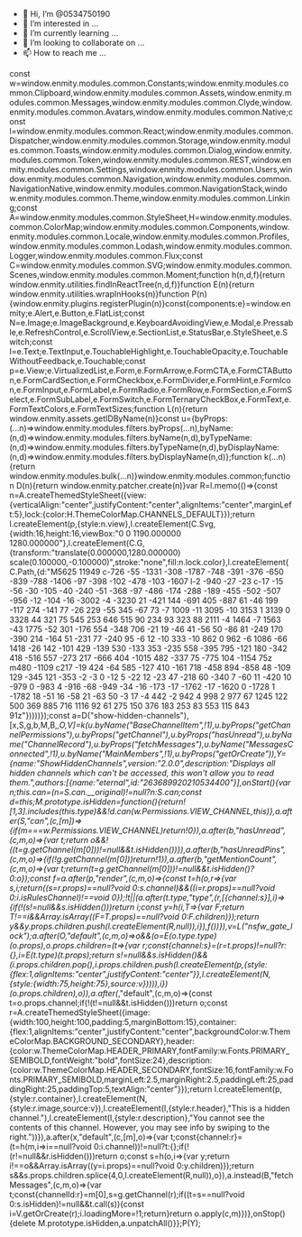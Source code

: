 - 👋 Hi, I’m @0534750190
- 👀 I’m interested in ...
- 🌱 I’m currently learning ...
- 💞️ I’m looking to collaborate on ...
- 📫 How to reach me ...

<!---
0534750190/0534750190 is a ✨ special ✨ repository because its `README.md` (this file) appears on your GitHub profile.
You can click the Preview link to take a look at your changes.
--->
const w=window.enmity.modules.common.Constants;window.enmity.modules.common.Clipboard,window.enmity.modules.common.Assets,window.enmity.modules.common.Messages,window.enmity.modules.common.Clyde,window.enmity.modules.common.Avatars,window.enmity.modules.common.Native;const l=window.enmity.modules.common.React;window.enmity.modules.common.Dispatcher,window.enmity.modules.common.Storage,window.enmity.modules.common.Toasts,window.enmity.modules.common.Dialog,window.enmity.modules.common.Token,window.enmity.modules.common.REST,window.enmity.modules.common.Settings,window.enmity.modules.common.Users,window.enmity.modules.common.Navigation,window.enmity.modules.common.NavigationNative,window.enmity.modules.common.NavigationStack,window.enmity.modules.common.Theme,window.enmity.modules.common.Linking;const A=window.enmity.modules.common.StyleSheet,H=window.enmity.modules.common.ColorMap;window.enmity.modules.common.Components,window.enmity.modules.common.Locale,window.enmity.modules.common.Profiles,window.enmity.modules.common.Lodash,window.enmity.modules.common.Logger,window.enmity.modules.common.Flux;const C=window.enmity.modules.common.SVG;window.enmity.modules.common.Scenes,window.enmity.modules.common.Moment;function h(n,d,f){return window.enmity.utilities.findInReactTree(n,d,f)}function E(n){return window.enmity.utilities.wrapInHooks(n)}function P(n){window.enmity.plugins.registerPlugin(n)}const{components:e}=window.enmity;e.Alert,e.Button,e.FlatList;const N=e.Image;e.ImageBackground,e.KeyboardAvoidingView,e.Modal,e.Pressable,e.RefreshControl,e.ScrollView,e.SectionList,e.StatusBar,e.StyleSheet,e.Switch;const I=e.Text;e.TextInput,e.TouchableHighlight,e.TouchableOpacity,e.TouchableWithoutFeedback,e.Touchable;const p=e.View;e.VirtualizedList,e.Form,e.FormArrow,e.FormCTA,e.FormCTAButton,e.FormCardSection,e.FormCheckbox,e.FormDivider,e.FormHint,e.FormIcon,e.FormInput,e.FormLabel,e.FormRadio,e.FormRow,e.FormSection,e.FormSelect,e.FormSubLabel,e.FormSwitch,e.FormTernaryCheckBox,e.FormText,e.FormTextColors,e.FormTextSizes;function L(n){return window.enmity.assets.getIDByName(n)}const u={byProps:(...n)=>window.enmity.modules.filters.byProps(...n),byName:(n,d)=>window.enmity.modules.filters.byName(n,d),byTypeName:(n,d)=>window.enmity.modules.filters.byTypeName(n,d),byDisplayName:(n,d)=>window.enmity.modules.filters.byDisplayName(n,d)};function k(...n){return window.enmity.modules.bulk(...n)}window.enmity.modules.common;function D(n){return window.enmity.patcher.create(n)}var R=l.memo(()=>{const n=A.createThemedStyleSheet({view:{verticalAlign:"center",justifyContent:"center",alignItems:"center",marginLeft:5},lock:{color:H.ThemeColorMap.CHANNELS_DEFAULT}});return l.createElement(p,{style:n.view},l.createElement(C.Svg,{width:16,height:16,viewBox:"0 0 1190.000000 1280.000000"},l.createElement(C.G,{transform:"translate(0.000000,1280.000000) scale(0.100000,-0.100000)",stroke:"none",fill:n.lock.color},l.createElement(C.Path,{d:"M5625 11949 c-726 -55 -1331 -308 -1787 -748 -391 -376 -650 -839 -788 -1406 -97 -398 -102 -478 -103 -1607 l-2 -940 -27 -23 c-17 -15 -56 -30 -105 -40 -240 -51 -368 -97 -486 -174 -288 -189 -455 -502 -507 -956 -12 -104 -16 -3002 -4 -3230 21 -421 144 -691 405 -887 61 -46 199 -117 274 -141 77 -26 229 -55 345 -67 73 -7 1009 -11 3095 -10 3153 1 3139 0 3328 44 321 75 545 253 646 515 90 234 93 323 88 2111 -4 1464 -7 1563 -43 1775 -52 301 -176 554 -348 706 -21 19 -46 41 -56 50 -86 81 -249 170 -390 214 -164 51 -231 77 -240 95 -6 12 -10 333 -10 862 0 962 -6 1086 -66 1418 -26 142 -101 429 -139 530 -133 353 -235 558 -395 795 -121 180 -342 418 -516 557 -273 217 -666 404 -1015 482 -337 75 -775 104 -1154 75z m480 -1109 c217 -19 424 -64 585 -127 410 -161 718 -458 894 -858 48 -109 129 -345 121 -353 -2 -3 0 -12 5 -22 12 -23 47 -218 60 -340 7 -60 11 -420 10 -979 0 -983 4 -916 -68 -949 -34 -16 -173 -17 -1762 -17 -1620 0 -1728 1 -1782 18 -51 16 -58 21 -63 50 -3 17 -4 442 -2 942 4 998 2 977 67 1245 122 500 369 885 716 1116 92 61 275 150 376 183 253 83 553 115 843 91z"}))))});const a=D("show-hidden-channels"),[x,S,g,b,M,B,_,O,V]=k(u.byName("BaseChannelItem",!1),u.byProps("getChannelPermissions"),u.byProps("getChannel"),u.byProps("hasUnread"),u.byName("ChannelRecord"),u.byProps("fetchMessages"),u.byName("MessagesConnected",!1),u.byName("MainMembers",!1),u.byProps("getOrCreate")),Y={name:"ShowHiddenChannels",version:"2.0.0",description:"Displays all hidden channels which can't be accessed, this won't allow you to read them.",authors:[{name:"eternal",id:"263689920210534400"}],onStart(){var n;this.can=(n=S.can.__original)!=null?n:S.can;const d=this;M.prototype.isHidden=function(){return![1,3].includes(this.type)&&!d.can(w.Permissions.VIEW_CHANNEL,this)},a.after(S,"can",(c,[m])=>{if(m===w.Permissions.VIEW_CHANNEL)return!0}),a.after(b,"hasUnread",(c,m,o)=>{var t;return o&&!((t=g.getChannel(m[0]))!=null&&t.isHidden())}),a.after(b,"hasUnreadPins",(c,m,o)=>{if(!g.getChannel(m[0]))return!1}),a.after(b,"getMentionCount",(c,m,o)=>{var t;return(t=g.getChannel(m[0]))!=null&&t.isHidden()?0:o});const f=a.after(p,"render",(c,m,o)=>{const t=h(o,r=>{var s,i;return((s=r.props)==null?void 0:s.channel)&&((i=r.props)==null?void 0:i.isRulesChannel)!==void 0});!t||(a.after(t.type,"type",(r,[{channel:s}],i)=>{if(!(s!=null&&s.isHidden()))return i;const y=h(i,T=>{var F;return T!==i&&Array.isArray((F=T.props)==null?void 0:F.children)});return y&&y.props.children.push(l.createElement(R,null)),i}),f())}),v=L("nsfw_gate_lock");a.after(O,"default",(c,m,o)=>o&&(o=E(o.type.type)(o.props),o.props.children=(t=>{var r;const{channel:s}=(r=t.props)!=null?r:{},i=E(t.type)(t.props);return s!=null&&s.isHidden()&&(i.props.children.pop(),i.props.children.push(l.createElement(p,{style:{flex:1,alignItems:"center",justifyContent:"center"}},l.createElement(N,{style:{width:75,height:75},source:v})))),i})(o.props.children),o)),a.after(_,"default",(c,m,o)=>{const t=o.props.channel;if(!(t!=null&&t.isHidden()))return o;const r=A.createThemedStyleSheet({image:{width:100,height:100,padding:5,marginBottom:15},container:{flex:1,alignItems:"center",justifyContent:"center",backgroundColor:w.ThemeColorMap.BACKGROUND_SECONDARY},header:{color:w.ThemeColorMap.HEADER_PRIMARY,fontFamily:w.Fonts.PRIMARY_SEMIBOLD,fontWeight:"bold",fontSize:24},description:{color:w.ThemeColorMap.HEADER_SECONDARY,fontSize:16,fontFamily:w.Fonts.PRIMARY_SEMIBOLD,marginLeft:2.5,marginRight:2.5,paddingLeft:25,paddingRight:25,paddingTop:5,textAlign:"center"}});return l.createElement(p,{style:r.container},l.createElement(N,{style:r.image,source:v}),l.createElement(I,{style:r.header},"This is a hidden channel."),l.createElement(I,{style:r.description},"You cannot see the contents of this channel. However, you may see info by swiping to the right."))}),a.after(x,"default",(c,[m],o)=>{var t;const{channel:r}=(t=h(m,i=>i==null?void 0:i.channel))!=null?t:{};if(!(r!=null&&r.isHidden()))return o;const s=h(o,i=>{var y;return i!==o&&Array.isArray((y=i.props)==null?void 0:y.children)});return s&&s.props.children.splice(4,0,l.createElement(R,null)),o}),a.instead(B,"fetchMessages",(c,m,o)=>{var t;const{channelId:r}=m[0],s=g.getChannel(r);if((t=s==null?void 0:s.isHidden)!=null&&t.call(s)){const i=V.getOrCreate(r);i.loadingMore=!1;return}return o.apply(c,m)})},onStop(){delete M.prototype.isHidden,a.unpatchAll()}};P(Y);
